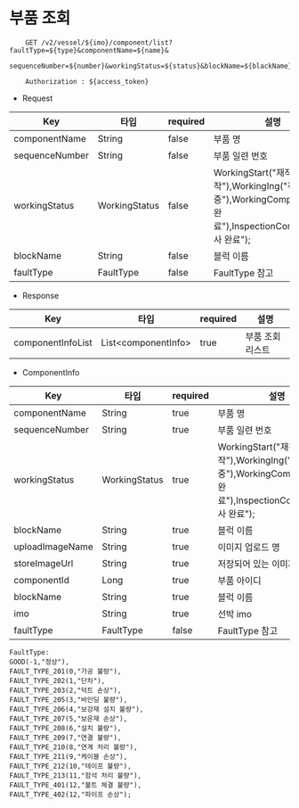 # 부품 조회

```
    GET /v2/vessel/${imo}/component/list?faultType=${type}&componentName=${name}&
    sequenceNumber=${number}&workingStatus=${status}&blockName=${blackName}
    
    Authorization : ${access_token}
```

- Request

Key| 타입                  | required |설명
  ---|---------------------|----------|---|
componentName| String      | false     |부품 명
sequenceNumber| String     | false     |부품 일련 번호
workingStatus| WorkingStatus| false     |WorkingStart("재작업 시작"),WorkingIng("작업 중"),WorkingComplete("작업 완료"),InspectionComplete("검사 완료");
blockName| String              | false     |블럭 이름
faultType| FaultType           | false    | FaultType 참고


- Response

Key| 타입                   | required |설명
---|----------------------|----------|---|
componentInfoList| List\<componentInfo> | true     |부품 조회 리스트

- ComponentInfo

Key| 타입            | required |설명
---|---------------|----------|---|
componentName| String        | true     |부품 명
sequenceNumber| String        | true    |부품 일련 번호
workingStatus| WorkingStatus | true    |WorkingStart("재작업 시작"),WorkingIng("작업 중"),WorkingComplete("작업 완료"),InspectionComplete("검사 완료");
blockName| String        | true    |블럭 이름
uploadImageName| String        | true    | 이미지 업로드 명
storeImageUrl| String        | true    | 저장되어 있는 이미지  URI
componentId| Long          | true    | 부품 아이디
blockName| String     | true    | 블럭 이름
imo| String     | true    | 선박 imo
faultType| FaultType     | false    | FaultType 참고




    FaultType:
    GOOD(-1,"정상"),
    FAULT_TYPE_201(0,"가공 불량"),
    FAULT_TYPE_202(1,"단차"),
    FAULT_TYPE_203(2,"덕트 손상"),
    FAULT_TYPE_205(3,"바인딩 불량"),
    FAULT_TYPE_206(4,"보강재 설치 불량"),
    FAULT_TYPE_207(5,"보온재 손상"),
    FAULT_TYPE_208(6,"설치 불량"),
    FAULT_TYPE_209(7,"연결 불량"),
    FAULT_TYPE_210(8,"연계 처리 불량"),
    FAULT_TYPE_211(9,"케이블 손상"),
    FAULT_TYPE_212(10,"테이프 불량"),
    FAULT_TYPE_213(11,"함석 처리 불량"),
    FAULT_TYPE_401(12,"볼트 체결 불량"),
    FAULT_TYPE_402(12,"파이프 손상");

